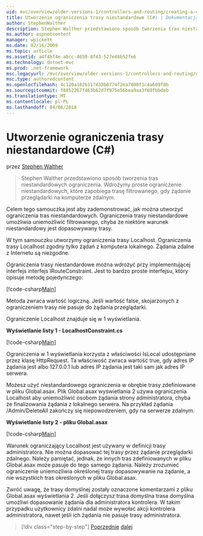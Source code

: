 ```yaml
---
uid: mvc/overview/older-versions-1/controllers-and-routing/creating-a-custom-route-constraint-cs
title: Utworzenie ograniczenia trasy niestandardowe (C#) | Dokumentacja firmy Microsoft
author: StephenWalther
description: Stephen Walther przedstawiono sposób tworzenia tras niestandardowych ograniczenia. Możemy wdrożyć prosty ograniczenie niestandardowych, które zapobiega trasę dopasowywane w...
ms.author: aspnetcontent
manager: wpickett
ms.date: 02/16/2009
ms.topic: article
ms.assetid: a4f4bf4e-abcc-4650-8f43-527e48b52fe6
ms.technology: dotnet-mvc
ms.prod: .net-framework
msc.legacyurl: /mvc/overview/older-versions-1/controllers-and-routing/creating-a-custom-route-constraint-cs
msc.type: authoredcontent
ms.openlocfilehash: 4c120a102b117433b6774f2ea7800f1c4a609f8b
ms.sourcegitcommit: f8852267f463b62d7f975e56bea9aa3f68fbbdeb
ms.translationtype: MT
ms.contentlocale: pl-PL
ms.lasthandoff: 04/06/2018
---
```

<a name="creating-a-custom-route-constraint-c"></a>Utworzenie ograniczenia trasy niestandardowe (C#)
====================
przez [Stephen Walther](https://github.com/StephenWalther)

> Stephen Walther przedstawiono sposób tworzenia tras niestandardowych ograniczenia. Wdrożymy proste ograniczenie niestandardowych, które zapobiega trasę filtrowanego, gdy żądanie przeglądarki na komputerze zdalnym.


Celem tego samouczka jest aby zademonstrować, jak można utworzyć ograniczenia tras niestandardowych. Ograniczenia trasy niestandardowe umożliwia uniemożliwić filtrowanego, chyba że niektóre warunek niestandardowy jest dopasowywany trasy.

W tym samouczku utworzymy ograniczenia trasy Localhost. Ograniczenia trasy Localhost zgodny tylko żądań z komputera lokalnego. Żądania zdalne z Internetu są niezgodne.

Ograniczenia trasy niestandardowe można wdrożyć przy implementującej interfejs interfejs IRouteConstraint. Jest to bardzo proste interfejsu, który opisuje metodę pojedynczego:

[!code-csharp[Main](creating-a-custom-route-constraint-cs/samples/sample1.cs)]

Metoda zwraca wartość logiczną. Jeśli wartość false, skojarzonych z ograniczeniem trasy nie pasuje do żądania przeglądarki.

Ograniczenie Localhost znajduje się w 1 wyświetlania.

**Wyświetlanie listy 1 - LocalhostConstraint.cs**

[!code-csharp[Main](creating-a-custom-route-constraint-cs/samples/sample2.cs)]

Ograniczenia w 1 wyświetlania korzysta z właściwości IsLocal udostępniane przez klasę HttpRequest. Ta właściwość zwraca wartość true, gdy adres IP żądania jest albo 127.0.0.1 lub adres IP żądania jest taki sam jak adres IP serwera.

Możesz użyć niestandardowego ograniczenia w obrębie trasy zdefiniowane w pliku Global.asax. Plik Global.asax wyświetlania 2 używa ograniczenia Localhost aby uniemożliwić osobom żądania strony administratora, chyba że finalizowania żądania z lokalnego serwera. Na przykład żądania /Admin/DeleteAll zakończy się niepowodzeniem, gdy na serwerze zdalnym.

**Wyświetlanie listy 2 - pliku Global.asax**

[!code-csharp[Main](creating-a-custom-route-constraint-cs/samples/sample3.cs)]

Warunek ograniczający Localhost jest używany w definicji trasy administratora. Nie można dopasować tej trasy przez żądanie przeglądarki zdalnego. Należy pamiętać, jednak, że innych tras zdefiniowanych w pliku Global.asax może pasuje do tego samego żądania. Należy zrozumieć ograniczenie uniemożliwia określonej trasy dopasowywanie na żądanie, a nie wszystkich tras określonych w pliku Global.asax.

Zwróć uwagę, że trasy domyślnej zostały oznaczone komentarzami z pliku Global.asax wyświetlania 2. Jeśli dołączysz trasa domyślna trasa domyślna umożliwi dopasowanie żądania dla administratora kontrolera. W takim przypadku użytkownicy zdalni nadal może wywołać akcji kontrolera administratora, nawet jeśli ich żądania nie pasuje trasy administratora.

> [!div class="step-by-step"]
> [Poprzednie](creating-a-route-constraint-cs.md)
> [dalej](asp-net-mvc-controller-overview-vb.md)
